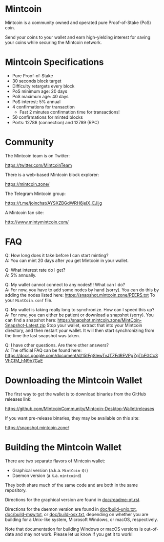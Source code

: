 # Mintcoin

Mintcoin is a community owned and operated pure Proof-of-Stake (PoS)
coin. 

Send your coins to your wallet and earn high-yielding interest for
saving your coins while securing the Mintcoin network. 

# Mintcoin Specifications

* Pure Proof-of-Stake
* 30 seconds block target
* Difficulty retargets every block
* PoS minimum age: 20 days
* PoS maximum age: 40 days
* PoS interest: 5% annual
* 4 confirmations for transaction
  * Fast 2 minutes confirmation time for transactions!
* 50 confirmations for minted blocks
* Ports: 12788 (connection) and 12789 (RPC)

# Community 

The Mintcoin team is on Twitter:

https://twitter.com/MintcoinTeam

There is a web-based Mintcoin block explorer:

https://mintcoin.zone/

The Telegram Mintcoin group:

https://t.me/joinchat/AYSXZBGdWRH6jeIX_EJijg

A Mintcoin fan site:

http://www.mintymintcoin.com/

# FAQ

Q: How long does it take before I can start minting?  
A: You can mint 20 days after you get Mintcoin in your wallet.

Q: What interest rate do I get?  
A: 5% annually.

Q: My wallet cannot connect to any nodes!!! What can I do?  
A: For now, you have to add some nodes by hand (sorry). You can do
   this by adding the nodes listed here:
     https://snapshot.mintcoin.zone/PEERS.txt
   To your `MintCoin.conf` file.

Q: My wallet is taking really long to synchronize. How can I speed this up?  
A: For now, you can either be patient or download a snapshot (sorry).
   You can find a snapshot here:
     https://snapshot.mintcoin.zone/MintCoin-Snapshot-Latest.zip
   Stop your wallet, extract that into your Mintcoin directory, and 
   then restart your wallet. It will then start synchronizing from the
   time the last snapshot was taken.

Q: I have other questions. Are there other answers?   
A: The official FAQ can be found here:
   https://docs.google.com/document/d/15tFqSIewTvJTZFdREVPgZgTbFGCc3VhCfM_hN9b7GaE

# Downloading the Mintcoin Wallet

The first way to get the wallet is to download binaries from the
GitHub releases link:

https://github.com/MintcoinCommunity/Mintcoin-Desktop-Wallet/releases

If you want pre-release binaries, they may be available on this site:

https://snapshot.mintcoin.zone/

# Building the Mintcoin Wallet

There are two separate flavors of Mintcoin wallet:

* Graphical version (a.k.a. `MintCoin-Qt`)
* Daemon version (a.k.a. `mintcoind`)

They both share much of the same code and are both in the same
repository.

Directions for the graphical version are found in
[doc/readme-qt.rst](doc/readme-qt.rst).

Directions for the daemon version are found in
[doc/build-unix.txt](doc/build-unix.txt),
[doc/build-msw.txt](doc/build-msw.txt), or
[doc/build-osx.txt](doc/build-osx.txt), depending on whether you are
building for a Unix-like system, Microsoft Windows, or macOS,
respectively.

Note that documentation for building Windows or macOS versions is
out-of-date and may not work. Please let us know if you get it to
work!

